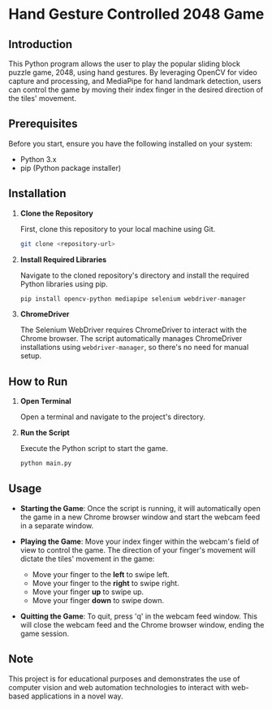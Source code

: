 
# Hand Gesture Controlled 2048 Game

## Introduction
This Python program allows the user to play the popular sliding block puzzle game, 2048, using hand gestures. By leveraging OpenCV for video capture and processing, and MediaPipe for hand landmark detection, users can control the game by moving their index finger in the desired direction of the tiles' movement.

## Prerequisites
Before you start, ensure you have the following installed on your system:
- Python 3.x
- pip (Python package installer)

## Installation

1. **Clone the Repository**
   
   First, clone this repository to your local machine using Git.

   ```sh
   git clone <repository-url>
   ```

2. **Install Required Libraries**

   Navigate to the cloned repository's directory and install the required Python libraries using pip.

   ```sh
   pip install opencv-python mediapipe selenium webdriver-manager
   ```

3. **ChromeDriver**

   The Selenium WebDriver requires ChromeDriver to interact with the Chrome browser. The script automatically manages ChromeDriver installations using `webdriver-manager`, so there's no need for manual setup.

## How to Run

1. **Open Terminal**

   Open a terminal and navigate to the project's directory.

2. **Run the Script**

   Execute the Python script to start the game.

   ```sh
   python main.py
   ```

## Usage

- **Starting the Game**: Once the script is running, it will automatically open the game in a new Chrome browser window and start the webcam feed in a separate window.
  
- **Playing the Game**: Move your index finger within the webcam's field of view to control the game. The direction of your finger's movement will dictate the tiles' movement in the game:
  - Move your finger to the **left** to swipe left.
  - Move your finger to the **right** to swipe right.
  - Move your finger **up** to swipe up.
  - Move your finger **down** to swipe down.

- **Quitting the Game**: To quit, press 'q' in the webcam feed window. This will close the webcam feed and the Chrome browser window, ending the game session.

## Note

This project is for educational purposes and demonstrates the use of computer vision and web automation technologies to interact with web-based applications in a novel way.
